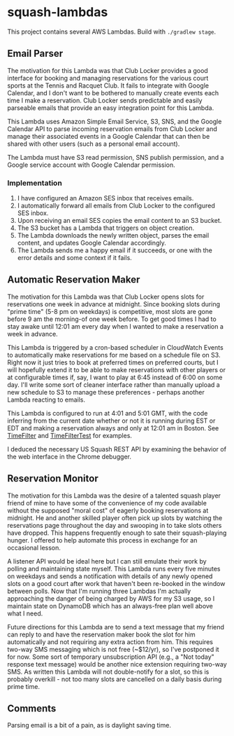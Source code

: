 # squash-lambdas

This project contains several AWS Lambdas. Build with `./gradlew stage`.

## Email Parser

The motivation for this Lambda was that Club Locker provides a good interface for booking and managing reservations for the
various court sports at the Tennis and Racquet Club.  It fails to integrate with Google Calendar, and I don't want to be
bothered to manually create events each time I make a reservation. Club Locker sends predictable and easily parseable emails
that provide an easy integration point for this Lambda.

This Lambda uses Amazon Simple Email Service, S3, SNS, and the Google Calendar API to parse incoming reservation emails from
Club Locker and manage their associated events in a Google Calendar that can then be shared with other users (such as a
personal email account).

The Lambda must have S3 read permission, SNS publish permission, and a Google service account with Google Calendar permission.

### Implementation

1.  I have configured an Amazon SES inbox that receives emails.
2.  I automatically forward all emails from Club Locker to the configured SES inbox.
3.  Upon receiving an email SES copies the email content to an S3 bucket.
4.  The S3 bucket has a Lambda that triggers on object creation.
5.  The Lambda downloads the newly written object, parses the email content, and updates Google Calendar accordingly.
6.  The Lambda sends me a happy email if it succeeds, or one with the error details and some context if it fails.

## Automatic Reservation Maker

The motivation for this Lambda was that Club Locker opens slots for reservations one week in advance at midnight. Since
booking slots during "prime time" (5-8 pm on weekdays) is competitive, most slots are gone before 9 am the morning-of one
week before. To get good times I had to stay awake until 12:01 am every day when I wanted to make a reservation a week in 
advance.

This Lambda is triggered by a cron-based scheduler in CloudWatch Events to automatically make reservations for me based on a
schedule file on S3. Right now it just tries to book at preferred times on preferred courts, but I will hopefully extend it
to be able to make reservations with other players or at configurable times if, say, I want to play at 6:45 instead of 6:00
on some day. I'll write some sort of cleaner interface rather than manually upload a new schedule to S3 to manage these 
preferences - perhaps another Lambda reacting to emails.

This Lambda is configured to run at 4:01 and 5:01 GMT, with the code inferring from the current date whether or not it is running during EST or EDT and making a reservation always and only at 12:01 am in Boston. See [TimeFilter](https://github.com/andrewparmet/squash_lambdas/blob/master/src/main/kotlin/com/parmet/squashlambdas/reserve/TimeFilter.kt) and [TimeFilterTest](https://github.com/andrewparmet/squash_lambdas/blob/master/src/test/kotlin/com/parmet/squashlambdas/reserve/TimeFilterTest.kt) for examples.

I deduced the necessary US Squash REST API by examining the behavior of the web interface in the Chrome debugger.

## Reservation Monitor

The motivation for this Lambda was the desire of a talented squash player friend of mine to have some of the convenience of 
my code available without the supposed "moral cost" of eagerly booking reservations at midnight. He and another skilled 
player often pick up slots by watching the reservations page throughout the day and swooping in to take slots others have 
dropped. This happens frequently enough to sate their squash-playing hunger. I offered to help automate this process in 
exchange for an occasional lesson.

A listener API would be ideal here but I can still emulate their work by polling and maintaining state myself. This Lambda
runs every five minutes on weekdays and sends a notification with details of any newly opened slots on a good court after
work that haven't been re-booked in the window between polls. Now that I'm running three Lambdas I'm actually approaching
the danger of being charged by AWS for my S3 usage, so I maintain state on DynamoDB which has an always-free plan well above
what I need.

Future directions for this Lambda are to send a text message that my friend can reply to and have the reservation maker book
the slot for him automatically and not requiring any extra action from him. This requires two-way SMS messaging which is not
free (~$12/yr), so I've postponed it for now. Some sort of temporary unsubscription API (e.g., a "Not today" response text
message) would be another nice extension requiring two-way SMS. As written this Lambda will not double-notify for a slot, so
this is probably overkill - not too many slots are cancelled on a daily basis during prime time.

## Comments

Parsing email is a bit of a pain, as is daylight saving time.
